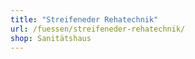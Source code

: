 ```yaml
---
title: "Streifeneder Rehatechnik"
url: /fuessen/streifeneder-rehatechnik/
shop: Sanitätshaus
---
```

